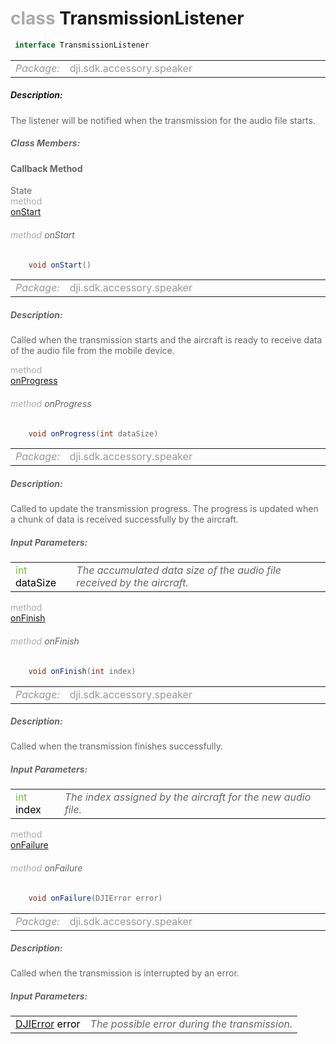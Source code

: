 <div class="article"><h1 ><font color="#AAA">class </font>TransmissionListener</h1></div>

~~~java
 interface TransmissionListener 
~~~

<html><table class="table-supportedby"><tr valign="top"><td width=15%><font color="#999"><i>Package:</i></td><td width=85%><font color="#999">dji.sdk.accessory.speaker</td></tr></table></html>



##### Description:



<font color="#666">The listener will be notified when the transmission for the audio file starts.



##### Class Members:



#### Callback Method

<div class="api-row" id="djiaccessoryaggregation_djispeaker_transmissionlistenerinterface_onstart"><div class="api-col left">State</div><div class="api-col middle" style="color:#AAA">method</div><div class="api-col right"><a class="trigger" href="#djiaccessoryaggregation_djispeaker_transmissionlistenerinterface_onstart_inline">onStart</a></div></div><div class="inline-doc" id="djiaccessoryaggregation_djispeaker_transmissionlistenerinterface_onstart_inline"

><div class="article"><h6 ><font color="#AAA">method </font>onStart</h6></div>

~~~java
    void onStart()
~~~

<html><table class="table-supportedby"><tr valign="top"><td width=15%><font color="#999"><i>Package:</i></td><td width=85%><font color="#999">dji.sdk.accessory.speaker</td></tr></table></html>



##### Description:



<font color="#666">Called when the transmission starts and the aircraft is ready to receive data of  the audio file from the mobile device.

</div>

<div class="api-row" id="djiaccessoryaggregation_djispeaker_transmissionlistenerinterface_onprogress"><div class="api-col left"></div><div class="api-col middle" style="color:#AAA">method</div><div class="api-col right"><a class="trigger" href="#djiaccessoryaggregation_djispeaker_transmissionlistenerinterface_onprogress_inline">onProgress</a></div></div><div class="inline-doc" id="djiaccessoryaggregation_djispeaker_transmissionlistenerinterface_onprogress_inline"

><div class="article"><h6 ><font color="#AAA">method </font>onProgress</h6></div>

~~~java
    void onProgress(int dataSize)
~~~

<html><table class="table-supportedby"><tr valign="top"><td width=15%><font color="#999"><i>Package:</i></td><td width=85%><font color="#999">dji.sdk.accessory.speaker</td></tr></table></html>



##### Description:



<font color="#666">Called to update the transmission progress. The progress is updated when a chunk  of data is received successfully by the aircraft.



##### Input Parameters:

<html><table class="table-inline-parameters"><tr valign="top"><td><font color="#70BF41">int <font color="#000">dataSize</td><td><font color="#666"><i>The accumulated data size of the audio file received by the aircraft.</i></td></tr></table></html></div>

<div class="api-row" id="djiaccessoryaggregation_djispeaker_transmissionlistenerinterface_onfinish"><div class="api-col left"></div><div class="api-col middle" style="color:#AAA">method</div><div class="api-col right"><a class="trigger" href="#djiaccessoryaggregation_djispeaker_transmissionlistenerinterface_onfinish_inline">onFinish</a></div></div><div class="inline-doc" id="djiaccessoryaggregation_djispeaker_transmissionlistenerinterface_onfinish_inline"

><div class="article"><h6 ><font color="#AAA">method </font>onFinish</h6></div>

~~~java
    void onFinish(int index)
~~~

<html><table class="table-supportedby"><tr valign="top"><td width=15%><font color="#999"><i>Package:</i></td><td width=85%><font color="#999">dji.sdk.accessory.speaker</td></tr></table></html>



##### Description:



<font color="#666">Called when the transmission finishes successfully.



##### Input Parameters:

<html><table class="table-inline-parameters"><tr valign="top"><td><font color="#70BF41">int <font color="#000">index</td><td><font color="#666"><i>The index assigned by the aircraft for the new audio file.</i></td></tr></table></html></div>

<div class="api-row" id="djiaccessoryaggregation_djispeaker_transmissionlistenerinterface_onfailure"><div class="api-col left"></div><div class="api-col middle" style="color:#AAA">method</div><div class="api-col right"><a class="trigger" href="#djiaccessoryaggregation_djispeaker_transmissionlistenerinterface_onfailure_inline">onFailure</a></div></div><div class="inline-doc" id="djiaccessoryaggregation_djispeaker_transmissionlistenerinterface_onfailure_inline"

><div class="article"><h6 ><font color="#AAA">method </font>onFailure</h6></div>

~~~java
    void onFailure(DJIError error)
~~~

<html><table class="table-supportedby"><tr valign="top"><td width=15%><font color="#999"><i>Package:</i></td><td width=85%><font color="#999">dji.sdk.accessory.speaker</td></tr></table></html>



##### Description:



<font color="#666">Called when the transmission is interrupted by an error.



##### Input Parameters:

<html><table class="table-inline-parameters"><tr valign="top"><td><font color="#70BF41"><a href="/Components/SDKError/DJIError.html#djierror">DJIError</a> <font color="#000">error</td><td><font color="#666"><i>The possible error during the transmission.</i></td></tr></table></html></div>


